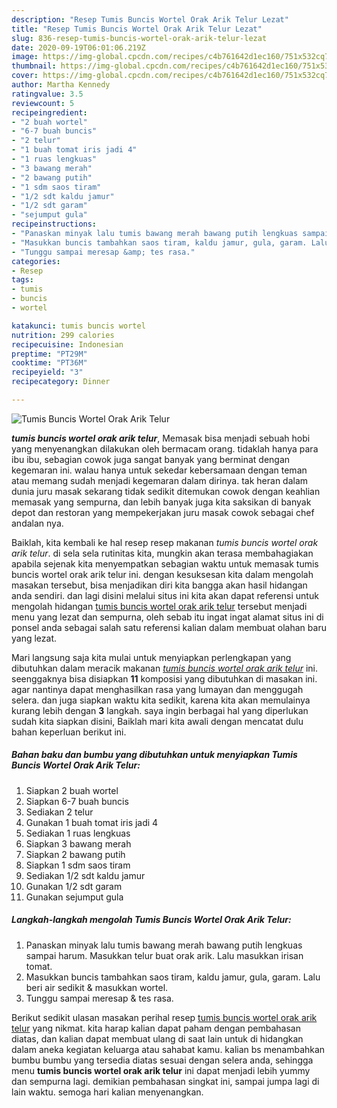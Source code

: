 ```yaml
---
description: "Resep Tumis Buncis Wortel Orak Arik Telur Lezat"
title: "Resep Tumis Buncis Wortel Orak Arik Telur Lezat"
slug: 836-resep-tumis-buncis-wortel-orak-arik-telur-lezat
date: 2020-09-19T06:01:06.219Z
image: https://img-global.cpcdn.com/recipes/c4b761642d1ec160/751x532cq70/tumis-buncis-wortel-orak-arik-telur-foto-resep-utama.jpg
thumbnail: https://img-global.cpcdn.com/recipes/c4b761642d1ec160/751x532cq70/tumis-buncis-wortel-orak-arik-telur-foto-resep-utama.jpg
cover: https://img-global.cpcdn.com/recipes/c4b761642d1ec160/751x532cq70/tumis-buncis-wortel-orak-arik-telur-foto-resep-utama.jpg
author: Martha Kennedy
ratingvalue: 3.5
reviewcount: 5
recipeingredient:
- "2 buah wortel"
- "6-7 buah buncis"
- "2 telur"
- "1 buah tomat iris jadi 4"
- "1 ruas lengkuas"
- "3 bawang merah"
- "2 bawang putih"
- "1 sdm saos tiram"
- "1/2 sdt kaldu jamur"
- "1/2 sdt garam"
- "sejumput gula"
recipeinstructions:
- "Panaskan minyak lalu tumis bawang merah bawang putih lengkuas sampai harum. Masukkan telur buat orak arik. Lalu masukkan irisan tomat."
- "Masukkan buncis tambahkan saos tiram, kaldu jamur, gula, garam. Lalu beri air sedikit &amp; masukkan wortel."
- "Tunggu sampai meresap &amp; tes rasa."
categories:
- Resep
tags:
- tumis
- buncis
- wortel

katakunci: tumis buncis wortel 
nutrition: 299 calories
recipecuisine: Indonesian
preptime: "PT29M"
cooktime: "PT36M"
recipeyield: "3"
recipecategory: Dinner

---
```



![Tumis Buncis Wortel Orak Arik Telur](https://img-global.cpcdn.com/recipes/c4b761642d1ec160/751x532cq70/tumis-buncis-wortel-orak-arik-telur-foto-resep-utama.jpg)

<b><i>tumis buncis wortel orak arik telur</i></b>, Memasak bisa menjadi sebuah hobi yang menyenangkan dilakukan oleh bermacam orang. tidaklah hanya para ibu ibu, sebagian cowok juga sangat banyak yang berminat dengan kegemaran ini. walau hanya untuk sekedar kebersamaan dengan teman atau memang sudah menjadi kegemaran dalam dirinya. tak heran dalam dunia juru masak sekarang tidak sedikit ditemukan cowok dengan keahlian memasak yang sempurna, dan lebih banyak juga kita saksikan di banyak depot dan restoran yang mempekerjakan juru masak cowok sebagai chef andalan nya.



Baiklah, kita kembali ke hal resep resep makanan <i>tumis buncis wortel orak arik telur</i>. di sela sela rutinitas kita, mungkin akan terasa membahagiakan apabila sejenak kita menyempatkan sebagian waktu untuk memasak tumis buncis wortel orak arik telur ini. dengan kesuksesan kita dalam mengolah masakan tersebut, bisa menjadikan diri kita bangga akan hasil hidangan anda sendiri. dan lagi disini melalui situs ini kita akan dapat referensi untuk mengolah hidangan <u>tumis buncis wortel orak arik telur</u> tersebut menjadi menu yang lezat dan sempurna, oleh sebab itu ingat ingat alamat situs ini di ponsel anda sebagai salah satu referensi kalian dalam membuat olahan baru yang lezat.


Mari langsung saja kita mulai untuk menyiapkan perlengkapan yang dibutuhkan dalam meracik makanan <u><i>tumis buncis wortel orak arik telur</i></u> ini. seenggaknya bisa disiapkan <b>11</b> komposisi yang dibutuhkan di masakan ini. agar nantinya dapat menghasilkan rasa yang lumayan dan menggugah selera. dan juga siapkan waktu kita sedikit, karena kita akan memulainya kurang lebih dengan <b>3</b> langkah. saya ingin berbagai hal yang diperlukan sudah kita siapkan disini, Baiklah mari kita awali dengan mencatat dulu bahan keperluan berikut ini.

<!--inarticleads1-->

##### Bahan baku dan bumbu yang dibutuhkan untuk menyiapkan Tumis Buncis Wortel Orak Arik Telur:

1. Siapkan 2 buah wortel
1. Siapkan 6-7 buah buncis
1. Sediakan 2 telur
1. Gunakan 1 buah tomat iris jadi 4
1. Sediakan 1 ruas lengkuas
1. Siapkan 3 bawang merah
1. Siapkan 2 bawang putih
1. Siapkan 1 sdm saos tiram
1. Sediakan 1/2 sdt kaldu jamur
1. Gunakan 1/2 sdt garam
1. Gunakan sejumput gula




<!--inarticleads2-->

##### Langkah-langkah mengolah Tumis Buncis Wortel Orak Arik Telur:

1. Panaskan minyak lalu tumis bawang merah bawang putih lengkuas sampai harum. Masukkan telur buat orak arik. Lalu masukkan irisan tomat.
1. Masukkan buncis tambahkan saos tiram, kaldu jamur, gula, garam. Lalu beri air sedikit &amp; masukkan wortel.
1. Tunggu sampai meresap &amp; tes rasa.




Berikut sedikit ulasan masakan perihal resep <u>tumis buncis wortel orak arik telur</u> yang nikmat. kita harap kalian dapat paham dengan pembahasan diatas, dan kalian dapat membuat ulang di saat lain untuk di hidangkan dalam aneka kegiatan keluarga atau sahabat kamu. kalian bs menambahkan bumbu bumbu yang tersedia diatas sesuai dengan selera anda, sehingga menu <b>tumis buncis wortel orak arik telur</b> ini dapat menjadi lebih yummy dan sempurna lagi. demikian pembahasan singkat ini, sampai jumpa lagi di lain waktu. semoga hari kalian menyenangkan.
